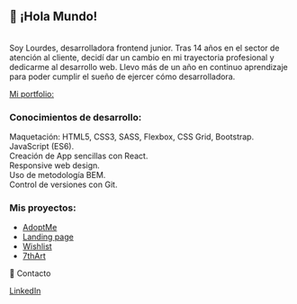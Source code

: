 <h2>👋 ¡Hola Mundo!</h2>
<br>
Soy Lourdes, desarrolladora frontend junior. Tras 14 años en el sector de atención al cliente, decidí dar un cambio en mi trayectoria profesional y dedicarme al desarrollo web. Llevo más de un año en continuo aprendizaje para poder cumplir el sueño de ejercer cómo desarrolladora.
<br>

<a href="https://lougc.github.io/portfolio">Mi portfolio:</a>


<h3>Conocimientos de desarrollo:</h3>

Maquetación: HTML5, CSS3, SASS, Flexbox, CSS Grid, Bootstrap.
<br>
JavaScript (ES6).
<br>
Creación de App sencillas con React.
<br>
Responsive web design.
<br>
Uso de metodología BEM.
<br>
Control de versiones con Git.

<h3>Mis proyectos:</h3>

<ul>
  <a href="https://lougc.github.io/adoptme/" target="_blank"><li>AdoptMe</li></a>
  <a href="https://lougc.github.io/landingpage/" target="_blank"><li>Landing page</li></a>
  <a href="https://lougc.github.io/wishlist/" target="_blank"><li>Wishlist</li></a>
  <a href="https://lougc.github.io/7thart/" target="_blank"><li>7thArt</li></a>
</ul>
  
💬 Contacto

<a href="https://www.linkedin.com/in/lourdes-gonzalez-c" target="_blank">LinkedIn<a>


